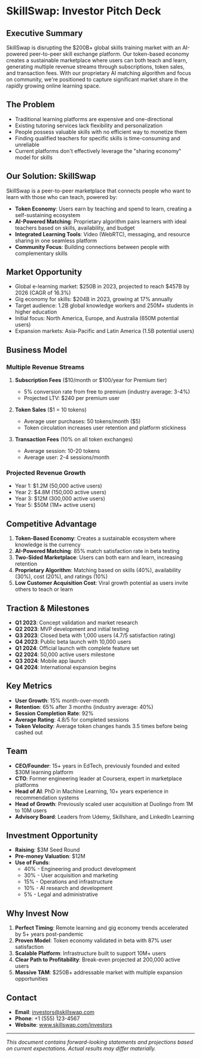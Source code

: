 # SkillSwap: Investor Pitch Deck

## Executive Summary

SkillSwap is disrupting the $200B+ global skills training market with an AI-powered peer-to-peer skill exchange platform. Our token-based economy creates a sustainable marketplace where users can both teach and learn, generating multiple revenue streams through subscriptions, token sales, and transaction fees. With our proprietary AI matching algorithm and focus on community, we're positioned to capture significant market share in the rapidly growing online learning space.

## The Problem

* Traditional learning platforms are expensive and one-directional
* Existing tutoring services lack flexibility and personalization
* People possess valuable skills with no efficient way to monetize them
* Finding qualified teachers for specific skills is time-consuming and unreliable
* Current platforms don't effectively leverage the "sharing economy" model for skills

## Our Solution: SkillSwap

SkillSwap is a peer-to-peer marketplace that connects people who want to learn with those who can teach, powered by:

* **Token Economy**: Users earn by teaching and spend to learn, creating a self-sustaining ecosystem
* **AI-Powered Matching**: Proprietary algorithm pairs learners with ideal teachers based on skills, availability, and budget
* **Integrated Learning Tools**: Video (WebRTC), messaging, and resource sharing in one seamless platform
* **Community Focus**: Building connections between people with complementary skills

## Market Opportunity

* Global e-learning market: $250B in 2023, projected to reach $457B by 2026 (CAGR of 16.3%)
* Gig economy for skills: $204B in 2023, growing at 17% annually
* Target audience: 1.2B global knowledge workers and 250M+ students in higher education
* Initial focus: North America, Europe, and Australia (650M potential users)
* Expansion markets: Asia-Pacific and Latin America (1.5B potential users)

## Business Model

### Multiple Revenue Streams

1. **Subscription Fees** ($10/month or $100/year for Premium tier)
   * 5% conversion rate from free to premium (industry average: 3-4%)
   * Projected LTV: $240 per premium user

2. **Token Sales** ($1 = 10 tokens)
   * Average user purchases: 50 tokens/month ($5)
   * Token circulation increases user retention and platform stickiness

3. **Transaction Fees** (10% on all token exchanges)
   * Average session: 10-20 tokens
   * Average user: 2-4 sessions/month

### Projected Revenue Growth

* Year 1: $1.2M (50,000 active users)
* Year 2: $4.8M (150,000 active users)
* Year 3: $12M (300,000 active users)
* Year 5: $50M (1M+ active users)

## Competitive Advantage

1. **Token-Based Economy**: Creates a sustainable ecosystem where knowledge is the currency
2. **AI-Powered Matching**: 85% match satisfaction rate in beta testing
3. **Two-Sided Marketplace**: Users can both earn and learn, increasing retention
4. **Proprietary Algorithm**: Matching based on skills (40%), availability (30%), cost (20%), and ratings (10%)
5. **Low Customer Acquisition Cost**: Viral growth potential as users invite others to teach or learn

## Traction & Milestones

* **Q1 2023**: Concept validation and market research
* **Q2 2023**: MVP development and initial testing
* **Q3 2023**: Closed beta with 1,000 users (4.7/5 satisfaction rating)
* **Q4 2023**: Public beta launch with 10,000 users
* **Q1 2024**: Official launch with complete feature set
* **Q2 2024**: 50,000 active users milestone
* **Q3 2024**: Mobile app launch
* **Q4 2024**: International expansion begins

## Key Metrics

* **User Growth**: 15% month-over-month
* **Retention**: 65% after 3 months (industry average: 40%)
* **Session Completion Rate**: 92%
* **Average Rating**: 4.8/5 for completed sessions
* **Token Velocity**: Average token changes hands 3.5 times before being cashed out

## Team

* **CEO/Founder**: 15+ years in EdTech, previously founded and exited $30M learning platform
* **CTO**: Former engineering leader at Coursera, expert in marketplace platforms
* **Head of AI**: PhD in Machine Learning, 10+ years experience in recommendation systems
* **Head of Growth**: Previously scaled user acquisition at Duolingo from 1M to 10M users
* **Advisory Board**: Leaders from Udemy, Skillshare, and LinkedIn Learning

## Investment Opportunity

* **Raising**: $3M Seed Round
* **Pre-money Valuation**: $12M
* **Use of Funds**:
  * 40% - Engineering and product development
  * 30% - User acquisition and marketing
  * 15% - Operations and infrastructure
  * 10% - AI research and development
  * 5% - Legal and administrative

## Why Invest Now

1. **Perfect Timing**: Remote learning and gig economy trends accelerated by 5+ years post-pandemic
2. **Proven Model**: Token economy validated in beta with 87% user satisfaction
3. **Scalable Platform**: Infrastructure built to support 10M+ users
4. **Clear Path to Profitability**: Break-even projected at 200,000 active users
5. **Massive TAM**: $250B+ addressable market with multiple expansion opportunities

## Contact

* **Email**: investors@skillswap.com
* **Phone**: +1 (555) 123-4567
* **Website**: www.skillswap.com/investors

---

*This document contains forward-looking statements and projections based on current expectations. Actual results may differ materially.*
